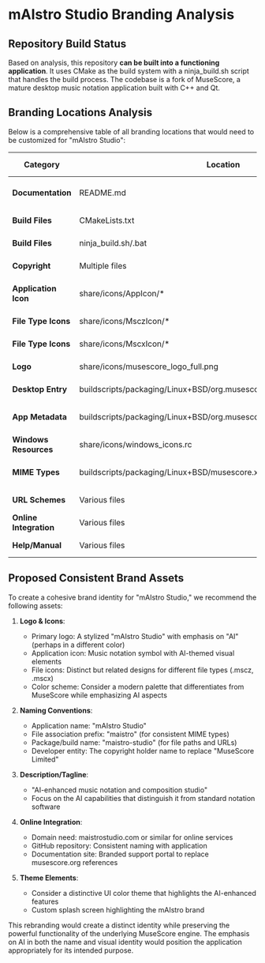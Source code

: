 # mAIstro Studio Branding Analysis

## Repository Build Status

Based on analysis, this repository **can be built into a functioning application**. It uses CMake as the build system with a ninja_build.sh script that handles the build process. The codebase is a fork of MuseScore, a mature desktop music notation application built with C++ and Qt.

## Branding Locations Analysis

Below is a comprehensive table of all branding locations that would need to be customized for "mAIstro Studio":

| Category | Location | Current Branding | Type | Replacement Needed |
|----------|----------|------------------|------|-------------------|
| **Documentation** | README.md | "Maistro" | Text | Project name and description |
| **Build Files** | CMakeLists.txt | "MuseScore" (project name) | Text | Project name |
| **Build Files** | ninja_build.sh/.bat | "MuseScore" references | Text | Build script language |
| **Copyright** | Multiple files | "MuseScore Studio", "MuseScore Limited" | Text | Copyright holder |
| **Application Icon** | share/icons/AppIcon/* | MS4_AppIcon.ico/.png | Image | Application icon (multiple sizes) |
| **File Type Icons** | share/icons/MsczIcon/* | MS4_MsczIcon.ico/.png | Image | File icon for .mscz |
| **File Type Icons** | share/icons/MscxIcon/* | MS4_MscxIcon.ico/.png | Image | File icon for .mscx |
| **Logo** | share/icons/musescore_logo_full.png | MuseScore logo | Image | Full logo image |
| **Desktop Entry** | buildscripts/packaging/Linux+BSD/org.musescore.MuseScore.desktop.in | MuseScore references | Text | App ID, name, exec |
| **App Metadata** | buildscripts/packaging/Linux+BSD/org.musescore.MuseScore.appdata.xml.in | MuseScore name, description, URLs | Text/XML | App ID, description, URLs |
| **Windows Resources** | share/icons/windows_icons.rc | Icon file references | Text | Icon references |
| **MIME Types** | buildscripts/packaging/Linux+BSD/musescore.xml.in | MIME type definitions | Text/XML | File association types |
| **URL Schemes** | Various files | "musescore:" URL scheme | Text | Custom URL scheme |
| **Online Integration** | Various files | References to musescore.com | Text | Online service URLs |
| **Help/Manual** | Various files | References to musescore.org | Text | Help/support URLs |

## Proposed Consistent Brand Assets

To create a cohesive brand identity for "mAIstro Studio," we recommend the following assets:

1. **Logo & Icons**:
   - Primary logo: A stylized "mAIstro Studio" with emphasis on "AI" (perhaps in a different color)
   - Application icon: Music notation symbol with AI-themed visual elements
   - File icons: Distinct but related designs for different file types (.mscz, .mscx)
   - Color scheme: Consider a modern palette that differentiates from MuseScore while emphasizing AI aspects

2. **Naming Conventions**:
   - Application name: "mAIstro Studio"
   - File association prefix: "maistro" (for consistent MIME types)
   - Package/build name: "maistro-studio" (for file paths and URLs)
   - Developer entity: The copyright holder name to replace "MuseScore Limited"

3. **Description/Tagline**:
   - "AI-enhanced music notation and composition studio"
   - Focus on the AI capabilities that distinguish it from standard notation software

4. **Online Integration**:
   - Domain need: maistrostudio.com or similar for online services
   - GitHub repository: Consistent naming with application
   - Documentation site: Branded support portal to replace musescore.org references

5. **Theme Elements**:
   - Consider a distinctive UI color theme that highlights the AI-enhanced features
   - Custom splash screen highlighting the mAIstro brand

This rebranding would create a distinct identity while preserving the powerful functionality of the underlying MuseScore engine. The emphasis on AI in both the name and visual identity would position the application appropriately for its intended purpose.